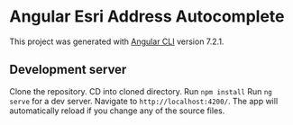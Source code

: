 # Angular Esri Address Autocomplete

This project was generated with [Angular CLI](https://github.com/angular/angular-cli) version 7.2.1.

## Development server
Clone the repository.
CD into cloned directory.
Run `npm install`
Run `ng serve` for a dev server. Navigate to `http://localhost:4200/`. The app will automatically reload if you change any of the source files.